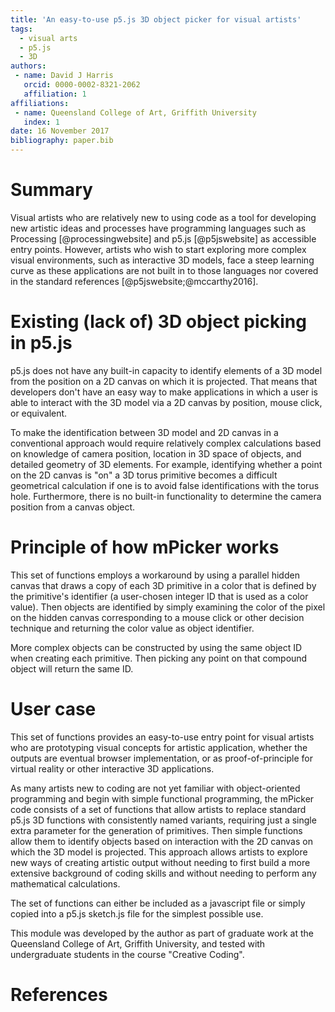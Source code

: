 ```yaml
---
title: 'An easy-to-use p5.js 3D object picker for visual artists'
tags:
  - visual arts
  - p5.js
  - 3D
authors:
 - name: David J Harris
   orcid: 0000-0002-8321-2062
   affiliation: 1
affiliations:
 - name: Queensland College of Art, Griffith University
   index: 1
date: 16 November 2017
bibliography: paper.bib
---
```


# Summary #
Visual artists who are relatively new to using code as a tool for developing new artistic ideas and processes have programming languages such as Processing [@processingwebsite] and p5.js [@p5jswebsite] as accessible entry points. However, artists who wish to start exploring more complex visual environments, such as interactive 3D models, face a steep learning curve as these applications are not built in to those languages nor covered in the standard references [@p5jswebsite;@mccarthy2016].

# Existing (lack of) 3D object picking in p5.js #
p5.js does not have any built-in capacity to identify elements of a 3D model from the position on a 2D canvas on which it is projected. That means that developers don't have an easy way to make applications in which a user is able to interact with the 3D model via a 2D canvas by position, mouse click, or equivalent.

To make the identification between 3D model and 2D canvas in a conventional approach would require relatively complex calculations based on knowledge of camera position, location in 3D space of objects, and detailed geometry of 3D elements. For example, identifying whether a point on the 2D canvas is "on" a 3D torus primitive becomes a difficult geometrical calculation if one is to avoid false identifications with the torus hole. Furthermore, there is no built-in functionality to determine the camera position from a canvas object.

# Principle of how mPicker works #
This set of functions employs a workaround by using a parallel hidden canvas that draws a copy of each 3D primitive in a color that is defined by the primitive's identifier (a user-chosen integer ID that is used as a color value). Then objects are identified by simply examining the color of the pixel on the hidden canvas corresponding to a mouse click or other decision technique and returning the color value as object identifier.

More complex objects can be constructed by using the same object ID when creating each primitive. Then picking any point on that compound object will return the same ID.

# User case #
This set of functions provides an easy-to-use entry point for visual artists who are prototyping visual concepts for artistic application, whether the outputs are eventual browser implementation, or as proof-of-principle for virtual reality or other interactive 3D applications.

As many artists new to coding are not yet familiar with object-oriented programming and begin with simple functional programming, the mPicker code consists of a set of functions that allow artists to replace standard p5.js 3D functions with consistently named variants, requiring just a single extra parameter for the generation of primitives. Then simple functions allow them to identify objects based on interaction with the 2D canvas on which the 3D model is projected. This approach allows artists to explore new ways of creating artistic output without needing to first build a more extensive background of coding skills and without needing to perform any mathematical calculations.

The set of functions can either be included as a javascript file or simply copied into a p5.js sketch.js file for the simplest possible use.

This module was developed by the author as part of graduate work at the Queensland College of Art, Griffith University, and tested with undergraduate students in the course "Creative Coding".

# References ##
  